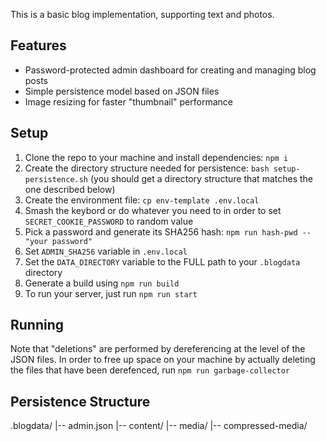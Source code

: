This is a basic blog implementation, supporting text and photos.

## Features
- Password-protected admin dashboard for creating and managing blog posts
- Simple persistence model based on JSON files
- Image resizing for faster "thumbnail" performance

## Setup
1. Clone the repo to your machine and install dependencies: `npm i`
2. Create the directory structure needed for persistence: `bash setup-persistence.sh` (you should get a directory structure that matches the one described below)
3. Create the environment file: `cp env-template .env.local`
4. Smash the keybord or do whatever you need to in order to set `SECRET_COOKIE_PASSWORD` to random value
5. Pick a password and generate its SHA256 hash: `npm run hash-pwd -- "your password"`
6. Set `ADMIN_SHA256` variable in `.env.local`
7. Set the `DATA_DIRECTORY` variable to the FULL path to your `.blogdata` directory
8. Generate a build using `npm run build`
9. To run your server, just run `npm run start`

## Running
Note that "deletions" are performed by dereferencing at the level of the JSON files.
In order to free up space on your machine by actually deleting the files that have
been derefenced, run `npm run garbage-collector`

## Persistence Structure
.blogdata/
    |-- admin.json
    |-- content/
    |-- media/
    |-- compressed-media/
